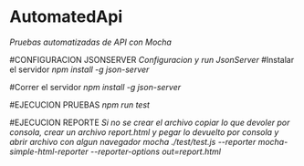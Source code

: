 # AutomatedApi
_Pruebas automatizadas de API con Mocha_


#CONFIGURACION JSONSERVER
_Configuracion y run JsonServer_
#Instalar el servidor
_npm install -g json-server_

#Correr el servidor
_npm install -g json-server_


#EJECUCION PRUEBAS
_npm run test_


#EJECUCION REPORTE
_Si no se crear el archivo copiar lo que devoler por consola, crear un archivo report.html y pegar lo devuelto por consola y abrir archivo con algun navegador_
_mocha ./test/test.js --reporter mocha-simple-html-reporter --reporter-options out=report.html_
